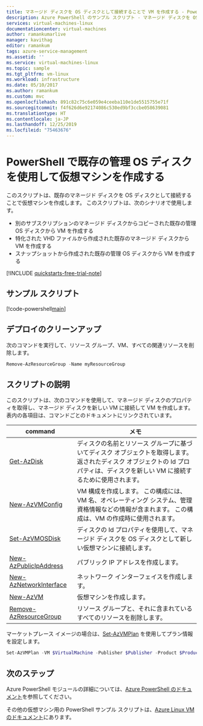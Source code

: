 ```yaml
---
title: マネージド ディスクを OS ディスクとして接続することで VM を作成する - PowerShell サンプル
description: Azure PowerShell のサンプル スクリプト - マネージド ディスクを OS ディスクとして接続することで VM を作成します
services: virtual-machines-linux
documentationcenter: virtual-machines
author: ramankumarlive
manager: kavithag
editor: ramankum
tags: azure-service-management
ms.assetid: ''
ms.service: virtual-machines-linux
ms.topic: sample
ms.tgt_pltfrm: vm-linux
ms.workload: infrastructure
ms.date: 05/10/2017
ms.author: ramankum
ms.custom: mvc
ms.openlocfilehash: 891c82c75c6e059e4ceeba110e1de5515755e71f
ms.sourcegitcommit: f4f626d6e92174086c530ed9bf3ccbe058639081
ms.translationtype: HT
ms.contentlocale: ja-JP
ms.lasthandoff: 12/25/2019
ms.locfileid: "75463676"
---
```

# <a name="create-a-virtual-machine-using-an-existing-managed-os-disk-with-powershell"></a>PowerShell で既存の管理 OS ディスクを使用して仮想マシンを作成する

このスクリプトは、既存のマネージド ディスクを OS ディスクとして接続することで仮想マシンを作成します。 このスクリプトは、次のシナリオで使用します。
* 別のサブスクリプションのマネージド ディスクからコピーされた既存の管理 OS ディスクから VM を作成する
* 特化された VHD ファイルから作成された既存のマネージド ディスクから VM を作成する 
* スナップショットから作成された既存の管理 OS ディスクから VM を作成する 

[!INCLUDE [quickstarts-free-trial-note](../../../includes/quickstarts-free-trial-note.md)]

 

## <a name="sample-script"></a>サンプル スクリプト

[!code-powershell[main](../../../powershell_scripts/virtual-machine/create-vm-from-snapshot/create-vm-from-snapshot.ps1 "Create VM from snapshot")]

## <a name="clean-up-deployment"></a>デプロイのクリーンアップ

次のコマンドを実行して、リソース グループ、VM、すべての関連リソースを削除します。

```powershell
Remove-AzResourceGroup -Name myResourceGroup
```

## <a name="script-explanation"></a>スクリプトの説明

このスクリプトは、次のコマンドを使用して、マネージド ディスクのプロパティを取得し、マネージド ディスクを新しい VM に接続して VM を作成します。 表内の各項目は、コマンドごとのドキュメントにリンクされています。

| command | メモ |
|---|---|
| [Get-AzDisk](https://docs.microsoft.com/powershell/module/az.compute/Get-AzDisk) | ディスクの名前とリソース グループに基づいてディスク オブジェクトを取得します。 返されたディスク オブジェクトの Id プロパティは、ディスクを新しい VM に接続するために使用されます。 |
| [New-AzVMConfig](https://docs.microsoft.com/powershell/module/az.compute/new-azvmconfig) | VM 構成を作成します。 この構成には、VM 名、オペレーティング システム、管理資格情報などの情報が含まれます。 この構成は、VM の作成時に使用されます。 |
| [Set-AzVMOSDisk](https://docs.microsoft.com/powershell/module/az.compute/set-azvmosdisk) | ディスクの Id プロパティを使用して、マネージド ディスクを OS ディスクとして新しい仮想マシンに接続します。 |
| [New-AzPublicIpAddress](https://docs.microsoft.com/powershell/module/az.network/new-azpublicipaddress) | パブリック IP アドレスを作成します。 |
| [New-AzNetworkInterface](https://docs.microsoft.com/powershell/module/az.network/new-aznetworkinterface) | ネットワーク インターフェイスを作成します。 |
| [New-AzVM](https://docs.microsoft.com/powershell/module/az.compute/new-azvm) | 仮想マシンを作成します。 |
|[Remove-AzResourceGroup](https://docs.microsoft.com/powershell/module/az.resources/remove-azresourcegroup) | リソース グループと、それに含まれているすべてのリソースを削除します。 |

マーケットプレース イメージの場合は、[Set-AzVMPlan](https://docs.microsoft.com/powershell/module/az.compute/set-azvmplan) を使用してプラン情報を設定します。

```powershell
Set-AzVMPlan -VM $VirtualMachine -Publisher $Publisher -Product $Product -Name $Bame
```

## <a name="next-steps"></a>次のステップ

Azure PowerShell モジュールの詳細については、[Azure PowerShell のドキュメント](/powershell/azure/overview)を参照してください。

その他の仮想マシン用の PowerShell サンプル スクリプトは、[Azure Linux VM のドキュメント](../linux/powershell-samples.md?toc=%2fazure%2fvirtual-machines%2flinux%2ftoc.json)にあります。
